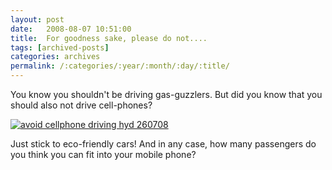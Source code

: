 ```yaml
---
layout: post
date:	2008-08-07 10:51:00
title:  For goodness sake, please do not....
tags: [archived-posts]
categories: archives
permalink: /:categories/:year/:month/:day/:title/
---
```

You know you shouldn't be driving gas-guzzlers. But did you know that you should also not drive cell-phones?


<a href="http://s297.photobucket.com/albums/mm205/depontis/?action=view&current=IMG_4707-1.jpg" target="_blank"><img src="http://i297.photobucket.com/albums/mm205/depontis/IMG_4707-1.jpg" border="0" alt="avoid cellphone driving hyd 260708"></a>


Just stick to eco-friendly cars! And in any case, how many passengers do you think you can fit into your mobile phone?
